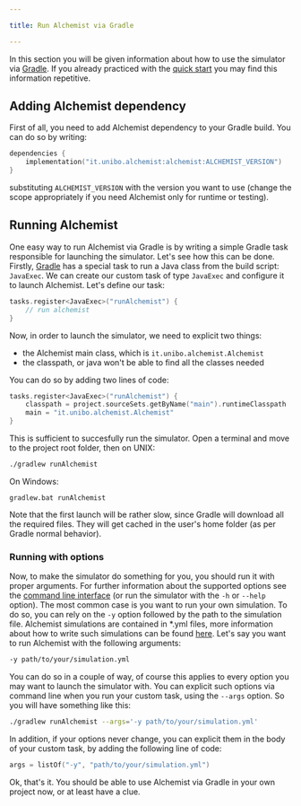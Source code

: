 ```yaml
---

title: Run Alchemist via Gradle

---
```

In this section you will be given information about how to use the simulator via [Gradle](https://gradle.org). If you already practiced with the [quick start](quickstart.md) you may find this information repetitive.

## Adding Alchemist dependency

First of all, you need to add Alchemist dependency to your Gradle build. You can do so by writing:
```kotlin
dependencies {
    implementation("it.unibo.alchemist:alchemist:ALCHEMIST_VERSION")
}
```
substituting `ALCHEMIST_VERSION` with the version you want to use (change the scope appropriately if you need Alchemist only for runtime or testing).

## Running Alchemist

One easy way to run Alchemist via Gradle is by writing a simple Gradle task responsible for launching the simulator. Let's see how this can be done. Firstly, [Gradle](https://gradle.org) has a special task to run a Java class from the build script: `JavaExec`. We can create our custom task of type `JavaExec` and configure it to launch Alchemist. Let's define our task:
```kotlin
tasks.register<JavaExec>("runAlchemist") {
    // run alchemist
}
```
Now, in order to launch the simulator, we need to explicit two things:
- the Alchemist main class, which is `it.unibo.alchemist.Alchemist`
- the classpath, or java won't be able to find all the classes needed

You can do so by adding two lines of code:
```kotlin
tasks.register<JavaExec>("runAlchemist") {
    classpath = project.sourceSets.getByName("main").runtimeClasspath
    main = "it.unibo.alchemist.Alchemist"
}
```
This is sufficient to succesfully run the simulator. Open a terminal and move to the project root folder, then on UNIX:
```bash
./gradlew runAlchemist
```
On Windows:
```
gradlew.bat runAlchemist
```

Note that the first launch will be rather slow, since Gradle will download all the required files. They will get cached in the user's home folder (as per Gradle normal behavior).

### Running with options

Now, to make the simulator do something for you, you should run it with proper arguments. For further information about the supported options see the [command line interface](quickstart.md#command-line-interface) (or run the simulator with the `-h` or `--help` option). The most common case is you want to run your own simulation. To do so, you can rely on the `-y` option followed by the path to the simulation file. Alchemist simulations are contained in *.yml files, more information about how to write such simulations can be found [here](yaml.md). Let's say you want to run Alchemist with the following arguments:
```bash
-y path/to/your/simulation.yml
```
You can do so in a couple of way, of course this applies to every option you may want to launch the simulator with. You can explicit such options via command line when you run your custom task, using the `--args` option. So you will have something like this:
```bash
./gradlew runAlchemist --args='-y path/to/your/simulation.yml'
```
In addition, if your options never change, you can explicit them in the body of your custom task, by adding the following line of code:

```kotlin
args = listOf("-y", "path/to/your/simulation.yml")
```

Ok, that's it. You should be able to use Alchemist via Gradle in your own project now, or at least have a clue.